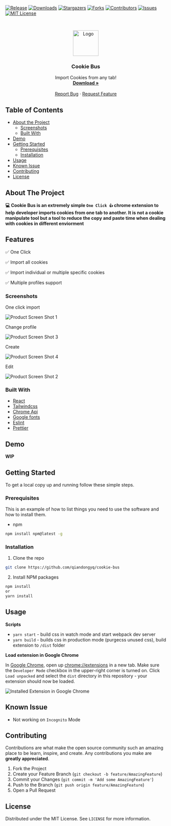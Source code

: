 [![Release][release-shield]][release-url]
[![Downloads][downloads-shield]][downloads-url]
[![Stargazers][stars-shield]][stars-url]
[![Forks][forks-shield]][forks-url]
[![Contributors][contributors-shield]][contributors-url]
[![Issues][issues-shield]][issues-url]
[![MIT License][license-shield]][license-url]

<!-- PROJECT LOGO -->
<br />
<p align="center">
  <a href="https://github.com/qiandongyq/cookie-bus">
    <img src="public/icon-128.png" alt="Logo" width="80" height="80">
  </a>

  <h3 align="center">Cookie Bus</h3>

  <p align="center">
    Import Cookies from any tab!
    <br />
    <a href="https://github.com/qiandongyq/cookie-bus/releases/download/1.0.0/cookie-bus.zip"><strong>Download »</strong></a>
    <br />
    <br />
    <a href="https://github.com/qiandongyq/cookie-bus/issues">Report Bug</a>
    ·
    <a href="https://github.com/qiandongyq/cookie-bus/issues">Request Feature</a>
  </p>
</p>

<!-- TABLE OF CONTENTS -->

## Table of Contents

- [About the Project](#about-the-project)
  - [Screenshots](#screenshots)
  - [Built With](#built-with)
- [Demo](#demo)
- [Getting Started](#getting-started)
  - [Prerequisites](#prerequisites)
  - [Installation](#installation)
- [Usage](#usage)
- [Known Issue](#known-issue)
- [Contributing](#contributing)
- [License](#license)

<!-- ABOUT THE PROJECT -->

## About The Project

**💻 Cookie Bus is an extremely simple `One Click 👍` chrome extension to help developer imports cookies from one tab to another. It is not a cookie manipulate tool but a tool to reduce the copy and paste time when dealing with cookies in different enviorment**

## Features

✅ One Click

✅ Import all cookies

✅ Import individual or multiple specific cookies

✅ Multiple profiles support

### Screenshots

One click import

![Product Screen Shot 1][product-screenshot1]

Change profile

![Product Screen Shot 3][product-screenshot3]

Create

![Product Screen Shot 4][product-screenshot4]

Edit

![Product Screen Shot 2][product-screenshot2]

### Built With

- [React](https://reactjs.org/)
- [Tailwindcss](https://tailwindcss.com/)
- [Chrome Api](https://developer.chrome.com/extensions/api_index)
- [Google fonts](https://fonts.google.com/)
- [Eslint](https://eslint.org/)
- [Prettier](https://prettier.io/)

<!-- Demo -->

## Demo

**WIP**

<!-- GETTING STARTED -->

## Getting Started

To get a local copy up and running follow these simple steps.

### Prerequisites

This is an example of how to list things you need to use the software and how to install them.

- npm

```sh
npm install npm@latest -g
```

### Installation

1. Clone the repo

```sh
git clone https://github.com/qiandongyq/cookie-bus
```

2. Install NPM packages

```sh
npm install
or
yarn install
```

<!-- USAGE EXAMPLES -->

## Usage

**Scripts**

- `yarn start` - build css in watch mode and start webpack dev server
- `yarn build` - builds css in production mode (purgecss unused css), build extension to `/dist` folder

**Load extension in Google Chrome**

In [Google Chrome](https://www.google.com/chrome/), open up [chrome://extensions](chrome://extensions) in a new tab. Make sure the `Developer Mode` checkbox in the upper-right corner is turned on. Click `Load unpacked` and select the `dist` directory in this repository - your extension should now be loaded.

![Installed Extension in Google Chrome](doc/load-extension.jpg "Installed Extension in Google Chrome")

<!-- Known Issue -->

## Known Issue

- Not working on `Incognito` Mode

<!-- CONTRIBUTING -->

## Contributing

Contributions are what make the open source community such an amazing place to be learn, inspire, and create. Any contributions you make are **greatly appreciated**.

1. Fork the Project
2. Create your Feature Branch (`git checkout -b feature/AmazingFeature`)
3. Commit your Changes (`git commit -m 'Add some AmazingFeature'`)
4. Push to the Branch (`git push origin feature/AmazingFeature`)
5. Open a Pull Request

<!-- LICENSE -->

## License

Distributed under the MIT License. See `LICENSE` for more information.

<!-- MARKDOWN LINKS & IMAGES -->
<!-- https://www.markdownguide.org/basic-syntax/#reference-style-links -->

[contributors-shield]: https://img.shields.io/github/contributors/qiandongyq/cookie-bus.svg?style=flat-square
[contributors-url]: https://github.com/qiandongyq/cookie-bus/graphs/contributors
[forks-shield]: https://img.shields.io/github/forks/qiandongyq/cookie-bus.svg?style=flat-square
[forks-url]: https://github.com/qiandongyq/cookie-bus/network/members
[stars-shield]: https://img.shields.io/github/stars/qiandongyq/cookie-bus.svg?style=flat-square
[stars-url]: https://github.com/qiandongyq/cookie-bus/stargazers
[issues-shield]: https://img.shields.io/github/issues/qiandongyq/cookie-bus.svg?style=flat-square
[issues-url]: https://github.com/qiandongyq/cookie-bus/issues
[license-shield]: https://img.shields.io/github/license/qiandongyq/cookie-bus.svg?style=flat-square
[license-url]: https://github.com/qiandongyq/cookie-bus/blob/master/LICENSE.txt
[release-shield]: https://img.shields.io/github/release/qiandongyq/cookie-bus.svg?style=flat-square
[release-url]: https://github.com/qiandongyq/cookie-bus/releases
[downloads-shield]: https://img.shields.io/github/downloads/qiandongyq/cookie-bus/total.svg?style=flat-square
[downloads-url]: https://github.com/qiandongyq/cookie-bus/releases/download/1.0.0/cookie-bus.zip
[product-screenshot1]: examples/extension-1.png
[product-screenshot2]: examples/extension-2.png
[product-screenshot3]: examples/extension-3.png
[product-screenshot4]: examples/extension-4.png
